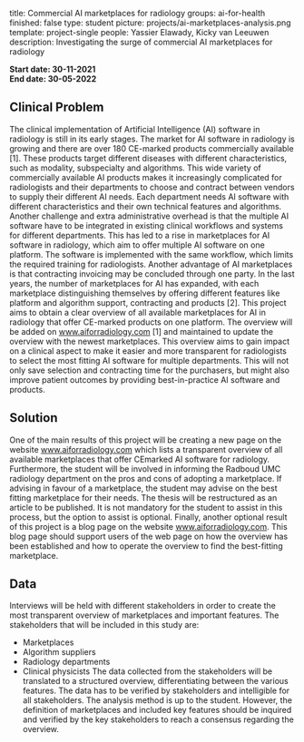 title: Commercial AI marketplaces for radiology
groups: ai-for-health
finished: false
type: student
picture: projects/ai-marketplaces-analysis.png
template: project-single
people: Yassier Elawady, Kicky van Leeuwen
description: Investigating the surge of commercial AI marketplaces for radiology

**Start date: 30-11-2021** <br>
**End date: 30-05-2022**

## Clinical Problem
The clinical implementation of Artificial Intelligence (AI) software in radiology is still in its early stages.
The market for AI software in radiology is growing and there are over 180 CE-marked products
commercially available [1]. These products target different diseases with different characteristics, such
as modality, subspecialty and algorithms. This wide variety of commercially available AI products
makes it increasingly complicated for radiologists and their departments to choose and contract
between vendors to supply their different AI needs. Each department needs AI software with different
characteristics and their own technical features and algorithms. Another challenge and extra
administrative overhead is that the multiple AI software have to be integrated in existing clinical
workflows and systems for different departments. 
This has led to a rise in marketplaces for AI software in radiology, which aim to offer multiple AI
software on one platform. The software is implemented with the same workflow, which limits the
required training for radiologists. Another advantage of AI marketplaces is that contracting invoicing
may be concluded through one party. In the last years, the number of marketplaces for AI has
expanded, with each marketplace distinguishing themselves by offering different features like platform
and algorithm support, contracting and products [2].
This project aims to obtain a clear overview of all available marketplaces for AI in radiology that offer
CE-marked products on one platform. The overview will be added on www.aiforradiology.com [1] and
maintained to update the overview with the newest marketplaces.
This overview aims to gain impact on a clinical aspect to make it easier and more transparent for
radiologists to select the most fitting AI software for multiple departments. This will not only save
selection and contracting time for the purchasers, but might also improve patient outcomes by
providing best-in-practice AI software and products. 

## Solution
One of the main results of this project will be creating a new page on the website
www.aiforradiology.com which lists a transparent overview of all available marketplaces that offer CEmarked AI software for radiology.
Furthermore, the student will be involved in informing the Radboud UMC radiology department on the
pros and cons of adopting a marketplace. If advising in favour of a marketplace, the student may advise
on the best fitting marketplace for their needs.
The thesis will be restructured as an article to be published. It is not mandatory for the student to assist
in this process, but the option to assist is optional.
Finally, another optional result of this project is a blog page on the website www.aiforradiology.com.
This blog page should support users of the web page on how the overview has been established and
how to operate the overview to find the best-fitting marketplace. 

## Data
Interviews will be held with different stakeholders in order to create the most transparent overview of
marketplaces and important features. The stakeholders that will be included in this study are:
- Marketplaces
- Algorithm suppliers
- Radiology departments
- Clinical physicists
The data collected from the stakeholders will be translated to a structured overview, differentiating
between the various features. The data has to be verified by stakeholders and intelligible for all
stakeholders.
The analysis method is up to the student. However, the definition of marketplaces and included key
features should be inquired and verified by the key stakeholders to reach a consensus regarding the
overview. 
